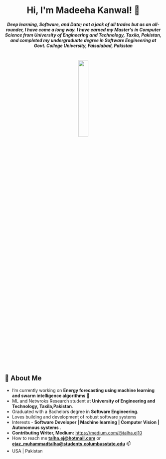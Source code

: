 <h1 align="center"> Hi, I'm Madeeha Kanwal! 👋
<!-- <h1 align="center"> Madeeha Kanwal</h1> -->

<h5 align="center">Deep learning, Software, and Data; not a jack of all trades but as an all-rounder, I have come a long way. I have earned my Master's in Computer Science from University of Engineering and Technology, Taxila, Pakistan, and completed my undergraduate degree in Software Engineering at Govt. College University, Faisalabad, Pakistan </h5> 
<!-- <h5 align="center">A Graduate Student pursuing a fully-funded master’s program in Robotics Engineering with an undergraduate degree in Mechatronics Engineering.I like smart autonomous systems and I love to design systems that would automate the dull, dangerous, and mundane tasks and make a difference in human lives for betterment. I have recently been working on Machine Learning , Computer Vision, & Robotics system design.</h5>  -->

<h1 align="center"> <img src="https://media.giphy.com/media/jTNG3RF6EwbkpD4LZx/giphy.gif" width=25% height=25%></h1>

## 🚀 About Me

-  I’m currently working on **Energy forecasting using machine learning and swarm intelligence algorithms** 🔭
-  ML and Netwroks Research student at **University of Engineering and Technology, Taxila,Pakistan**.
-  Graduated with a Bachelors degree in **Software Engineering**.
-  Loves building and development of robust software systems
-  Interests - **Software Developer | Machine learning | Computer Vision | Autonomous systems** .
-  **Contributing Writer, Medium:** https://medium.com/@talha.ej10
-  How to reach me **talha.ej@hotmail.com** or **ejaz_muhammadtalha@students.columbusstate.edu** 📫 
-  USA | Pakistan 
